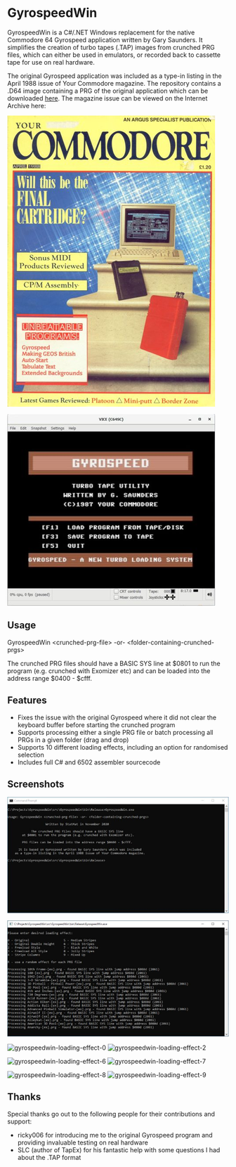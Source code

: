 # GyrospeedWin

GyrospeedWin is a C#/.NET Windows replacement for the native Commodore 64 Gyrospeed application written by Gary Saunders. It simplifies the creation of turbo tapes (.TAP) images from crunched PRG files, which can either be used in emulators, or recorded back to cassette tape for use on real hardware.

The original Gyrospeed application was included as a type-in listing in the April 1988 issue of Your Commodore magazine. The repository contains a .D64 image containing a PRG of the original application which can be downloaded [here](https://github.com/Stat-Mat/GyrospeedWin/blob/master/Gyrospeed%20%28TOOL%29%20%28G.%20SAUNDERS%29.d64). The magazine issue can be viewed on the Internet Archive here:

[![your-commodore-apr88-cover](https://github.com/Stat-Mat/GyrospeedWin/blob/master/your-commodore-apr88-cover.jpg)](https://archive.org/details/YourCommodore80Jun91/YourCommodore/YourCommodore43-Apr88/page/n67/mode/2up)

![gyrospeed-title-screen](https://github.com/Stat-Mat/GyrospeedWin/blob/master/gyrospeed-title-screen.jpg)

## Usage

GyrospeedWin \<crunched-prg-file> -or- \<folder-containing-crunched-prgs>

The crunched PRG files should have a BASIC SYS line at $0801 to run the program (e.g. crunched with Exomizer etc) and can be loaded into the address range $0400 - $cfff.

## Features

* Fixes the issue with the original Gyrospeed where it did not clear the keyboard buffer before starting the crunched program
* Supports processing either a single PRG file or batch processing all PRGs in a given folder (drag and drop)
* Supports 10 different loading effects, including an option for randomised selection
* Includes full C# and 6502 assembler sourcecode

## Screenshots

![gyrospeedwin-help](https://github.com/Stat-Mat/GyrospeedWin/blob/master/gyrospeedwin-help.jpg)

![gyrospeedwin-processing](https://github.com/Stat-Mat/GyrospeedWin/blob/master/gyrospeedwin-processing.jpg)

![gyrospeedwin-loading-effect-0](https://github.com/GyrospeedWin/blob/master/gyrospeedwin-loading-effect-0.jpg) ![gyrospeedwin-loading-effect-2](https://github.com/GyrospeedWin/blob/master/gyrospeedwin-loading-effect-2.jpg)

![gyrospeedwin-loading-effect-6](https://github.com/GyrospeedWin/blob/master/gyrospeedwin-loading-effect-6.jpg) ![gyrospeedwin-loading-effect-7](https://github.com/GyrospeedWin/blob/master/gyrospeedwin-loading-effect-7.jpg)

![gyrospeedwin-loading-effect-8](https://github.com/GyrospeedWin/blob/master/gyrospeedwin-loading-effect-8.jpg) ![gyrospeedwin-loading-effect-9](https://github.com/GyrospeedWin/blob/master/gyrospeedwin-loading-effect-9.jpg)

## Thanks

Special thanks go out to the following people for their contributions and support:

* ricky006 for introducing me to the original Gyrospeed program and providing invaluable testing on real hardware 
* SLC (author of TapEx) for his fantastic help with some questions I had about the .TAP format
